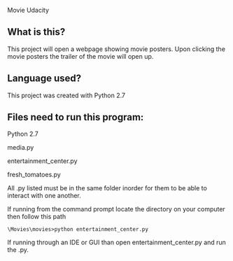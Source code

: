 Movie Udacity

What is this?
------------
This project will open a webpage showing movie posters. 
Upon clicking the movie posters the trailer of the movie will open up.


Language used?
--------------
This project was created with Python 2.7


Files need to run this program:
-------------------------------
Python 2.7

media.py

entertainment_center.py

fresh_tomatoes.py

All .py listed must be in the same folder inorder for them to be able to interact with one another.

If running from the command prompt locate the directory on your computer then follow this path 
```
\Movies\movies>python entertainment_center.py
```
If running through an IDE or GUI than open entertainment_center.py and run the .py. 

